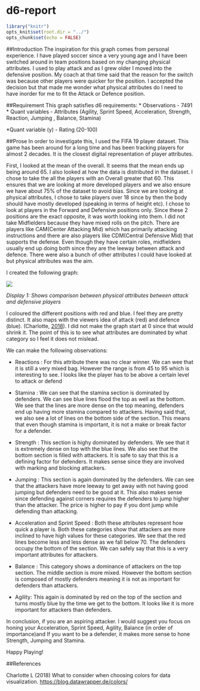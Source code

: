 d6-report
================

``` r
library("knitr")  
opts_knit$set(root.dir = "../")  
opts_chunk$set(echo = FALSE)  
```

\#\#Introduction The inspiration for this graph comes from personal
experience. I have played soccer since a very young age and I have been
switched around in team positions based on my changing physical
attributes. I used to play attack and as I grew older I moved into the
defensive position. My coach at that time said that the reason for the
switch was because other players were quicker for the position. I
accepted the decision but that made me wonder what physical attributes
do I need to have inorder for me to fit the Attack or Defence position.

\#\#Requirement This graph satisfies d6 requirements: \* Observations -
7491 \* Quant variables - Attributes (Agility, Sprint Speed,
Acceleration, Strength, Reaction, Jumping , Balance, Stamina)

\*Quant variable (y) - Rating (20-100)

\#\#Prose In order to investigate this, I used the FIFA 19 player
dataset. This game has been around for a long time and has been tracking
players for almost 2 decades. It is the closest digital representation
of player attributes.

First, I looked at the mean of the overall. It seems that the mean ends
up being around 65. I also looked at how the data is distributed in the
dataset. I chose to take the all the players with an Overall greater
that 60. This ensures that we are looking at more developed players and
we also ensure we have about 75% of the dataset to avoid bias. Since we
are looking at physical attributes, I chose to take players over 18
since by then the body should have mostly developed (speaking in terms
of height etc). I chose to look at players in the Forward and Defensive
positions only. Since these 2 positions are the exact opposite, it was
worth looking into them. I did not take Midfielders because they have
mixed rolls on the pitch. There are players like CAM(Center Attacking
Mid) which has primarily attacking instructions and there are also
players like CDM(Central Defensive Mid) that supports the defense. Even
though they have certain roles, midfielders usually end up doing both
since they are the leeway between attack and defence. There were also a
bunch of other attributes I could have looked at but physical attributes
was the aim.

I created the following
graph:

![](../../../Desktop/School/Senior/Data%20Visualization/ME447-singhab/figures/fifa19-multivariate-skewed.png)<!-- -->

*Display 1: Shows comparison between physical attributes between attack
and defensive players*

I coloured the different positions with red and blue. I feel they are
pretty distinct. It also maps with the viewers idea of attack (red) and
defence (blue). (Charlotte, [2018](#ref-RostLC2018b)). I did not make
the graph start at 0 since that would shrink it. The point of this is to
see what attributes are dominated by what category so I feel it does not
mislead.

We can make the following observations:

  - Reactions : For this attribute there was no clear winner. We can wee
    that it is still a very mixed bag. However the range is from 45 to
    95 which is interesting to see. I looks like the player has to be
    above a certain level to attack or defend

  - Stamina : We can see that the stamina section is dominated by
    defenders. We can see blue lines flood the top as well as the
    bottom. We see that the lines are more dense on the top meaning,
    defenders end up having more stamina compared to attackers. Having
    said that, we also see a lot of lines on the bottom side of the
    section. This means that even though stamina is important, it is not
    a make or break factor for a defender.

  - Strength : This section is highy dominated by defenders. We see that
    it is extremely dense on top with the blue lines. We also see that
    the bottom section is filled with attackers. It is safe to say that
    this is a defining factor for defenders. It makes sense since they
    are involved with marking and blocking attackers.

  - Jumping : This section is again dominated by the defenders. We can
    see that the attackers have more leeway to get away with not having
    good jumping but defenders need to be good at it. This also makes
    sense since defending against corners requires the defenders to jump
    higher than the attacker. The price is higher to pay if you dont
    jump while defending than attacking.

  - Acceleration and Sprint Speed : Both these attributes represent how
    quick a player is. Both these categories show that attackers are
    more inclined to have high values for these categories. We see that
    the red lines become less and less dense as we fall below 70. The
    defenders occupy the bottom of the section. We can safely say that
    this is a very important attributes for attackers.

  - Balance : This category shows a dominance of attackers on the top
    section. The middle section is more mixed. However the bottom
    section is composed of mostly defenders meaning it is not as
    important for defenders than attackers.

  - Agility: This again is dominated by red on the top of the section
    and turns mostly blue by the time we get to the bottom. It looks
    like it is more important for attackers than defenders.

In conclusion, if you are an aspiring attacker. I would suggest you
focus on honing your Acceleration, Sprint Speed, Agility, Balance (in
order of importance)and If you want to be a defender, it makes more
sense to hone Strength, Jumping and Stamina.

Happy Playing\!

\#\#References

<div id="refs" class="references">

<div id="ref-RostLC2018b">

Charlotte L (2018) What to consider when choosing colors for data
visualization. <https://blog.datawrapper.de/colors/>

</div>

</div>

